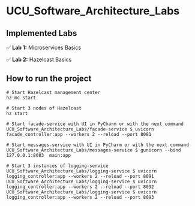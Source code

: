# UCU_Software_Architecture_Labs

## Implemented Labs

✅ **Lab 1:** Microservices Basics

✅ **Lab 2:** Hazelcast Basics


## How to run the project

```shell
# Start Hazelcast management center
hz-mc start

# Start 3 nodes of Hazelcast
hz start

# Start facade-service with UI in PyCharm or with the next command
UCU_Software_Architecture_Labs/facade-service $ uvicorn facade_controller:app --workers 2 --reload --port 8081

# Start messages-service with UI in PyCharm or with the next command
UCU_Software_Architecture_Labs/messages-service $ gunicorn --bind 127.0.0.1:8083  main:app

# Start 3 instances of logging-service
UCU_Software_Architecture_Labs/logging-service $ uvicorn logging_controller:app --workers 2 --reload --port 8091
UCU_Software_Architecture_Labs/logging-service $ uvicorn logging_controller:app --workers 2 --reload --port 8092
UCU_Software_Architecture_Labs/logging-service $ uvicorn logging_controller:app --workers 2 --reload --port 8093
```
